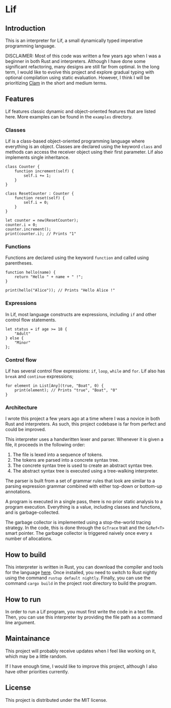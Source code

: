 # Lif

## Introduction

This is an interpreter for Lif, a small dynamically typed imperative programming language.

DISCLAIMER: Most of this code was written a few years ago when I was a beginner in both Rust and interpreters. Although I have done some significant refactoring, many designs are still far from optimal. In the long term, I would like to evolve this project and explore gradual typing with optional compilation using static evaluation. However, I think I will be prioritizing [Clam](https://github.com/MaximeMulder/clam) in the short and medium terms.

## Features

Lif features classic dynamic and object-oriented features that are listed here. More examples can be found in the `examples` directory.

### Classes

Lif is a class-based object-oriented programming language where everything is an object. Classes are declared using the keyword `class` and methods can access the receiver object using their first parameter. Lif also implements single inheritance.

```
class Counter {
    function increment(self) {
        self.i += 1;
    }
}

class ResetCounter : Counter {
    function reset(self) {
        self.i = 0;
    }
}

let counter = new(ResetCounter);
counter.i = 0;
counter.increment();
print(counter.i); // Prints "1"
```

### Functions

Functions are declared using the keyword `function` and called using parentheses.

```
function hello(name) {
    return "Hello " + name + " !";
}

print(hello("Alice")); // Prints "Hello Alice !"
```

### Expressions

In Lif, most language constructs are expressions, including `if` and other control flow statements.

```
let status = if age >= 18 {
    "Adult"
} else {
    "Minor"
};
```

### Control flow

Lif has several control flow expressions: `if`, `loop`, `while` and `for`. Lif also has `break` and `continue` expressions;

```
for element in List[Any](true, "Boat", 0) {
    print(element); // Prints "true", "Boat", "0"
}
```

### Architecture

I wrote this project a few years ago at a time where I was a novice in both Rust and interpreters. As such, this project codebase is far from perfect and could be improved.

This interpreter uses a handwritten lexer and parser. Whenever it is given a file, it proceeds in the following order:
1. The file is lexed into a sequence of tokens.
2. The tokens are parsed into a concrete syntax tree.
3. The concrete syntax tree is used to create an abstract syntax tree.
4. The abstract syntax tree is executed using a tree-walking interpreter.

The parser is built from a set of grammar rules that look are similar to a parsing expression grammar combined with either top-down or bottom-up annotations.

A program is executed in a single pass, there is no prior static analysis to a program execution. Everything is a value, including classes and functions, and is garbage-collected.

The garbage collector is implemented using a stop-the-world tracing strategy. In the code, this is done through the `GcTrace` trait and the `GcRef<T>` smart pointer. The garbage collector is triggered naively once every x number of allocations.

## How to build

This interpreter is written in Rust, you can download the compiler and tools for the language [here](https://www.rust-lang.org/).
Once installed, you need to switch to Rust nightly using the command `rustup default nightly`.
Finally, you can use the command `cargo build` in the project root directory to build the program.

## How to run

In order to run a Lif program, you must first write the code in a text file.
Then, you can use this interpreter by providing the file path as a command line argument.

## Maintainance

This project will probably receive updates when I feel like working on it, which may be a little random.

If I have enough time, I would like to improve this project, although I also have other priorities currently.

## License

This project is distributed under the MIT license.
